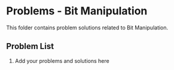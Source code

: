 # Problems - Bit Manipulation

This folder contains problem solutions related to Bit Manipulation.

## Problem List

1. Add your problems and solutions here

